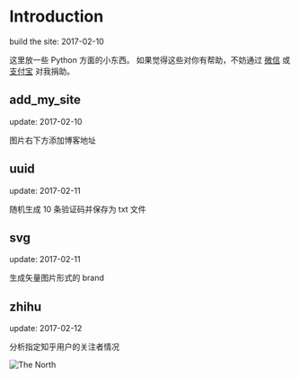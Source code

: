 # Introduction
build the site: 2017-02-10

这里放一些 Python 方面的小东西。
如果觉得这些对你有帮助，不妨通过 [微信](http://ol5pvu2w5.bkt.clouddn.com/wechat.JPG) 或 [支付宝](http://ol5pvu2w5.bkt.clouddn.com/Alipay.JPG) 对我捐助。


## add_my_site
update: 2017-02-10

图片右下方添加博客地址



## uuid
update: 2017-02-11

随机生成 10 条验证码并保存为 txt 文件



## svg
update: 2017-02-11

生成矢量图片形式的 brand


## zhihu
update: 2017-02-12

分析指定知乎用户的关注者情况


![The North](https://cl.ly/3E2J413r2s1T/idea1.svg)